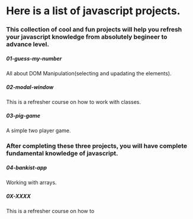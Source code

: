# Here is a list of javascript projects.

### This collection of cool and fun projects will help you refresh your javascript knowledge from absolutely begineer to advance level.

##### 01-guess-my-number

All about DOM Manipulation(selecting and upadating the elements).

##### 02-modal-window

This is a refresher course on how to work with classes.

##### 03-pig-game

A simple two player game.

### After completing these three projects, you will have complete fundamental knowledge of javascript.

##### 04-bankist-app

Working with arrays.

##### 0X-XXXX

This is a refresher course on how to
